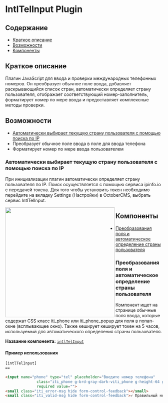# IntlTelInput Plugin

## Содержание
- [Краткое описание](#brief_description)
- [Возможности](#features)
- [Компоненты](#components)


## Краткое описание <a name="brief_description"/>
Плагин JavaScript для ввода и проверки международных телефонных номеров. 
Он преобразует обычное поле ввода, добавляет раскрывающийся список стран, автоматически определяет страну пользователя, отображает соответствующий номер-заполнитель, форматирует номер по мере ввода и предоставляет комплексные методы проверки.


## Возможности <a name="features"/> 
- [Автоматически выбирает текущую страну пользователя с помощью поиска по IP](#auto-search-ip)
- Преобразует обычное поле ввода в поле для ввода телефона
- Форматирует номер по мере ввода пользователем

### Автоматически выбирает текущую страну пользователя с помощью поиска по IP <a name="auto-search-ip"/>

При инициализации плагин автоматически определяет страну пользователя по IP. Поиск осуществляется с помощью сервиса ipinfo.io с передачей токена. Для того чтобы установить токен необходимо перейдите на вкладку Settings (Настройки) в OctoberCMS, выбрать сервис IntlTelInput.

<img align="left" width="350" 
src="https://drive.usercontent.google.com/download?id=12coDyiqCVxRjxA4KXLi3aqLq0EJlXZot&export=view&authuser=0">

## Компоненты <a name="components"/> 
  - [Преобразования поля и автоматическое определение страны пользователя](#rerender-input)

### Преобразования поля и автоматическое определение страны пользователя <a name="rerender-input"/>

Компонент ищет на странице обычные поля ввода, которые содержат CSS класс iti_phone или iti_phone_popup для поля в попап-окне (всплывающее окно). Также кеширует кеширует токен на 5 часов, используемый для автоматического определения страны пользователя. 

**Название компонента:** [``intlTelInput``](https://github.com/VadimIzmalkov/oc-intltelinput-plugin/blob/master/components/IntlTelInput.php)

#### Пример использования

```HTML
[intlTelInput]
==

<input name="phone" type="tel" placeholder="Введите номер телефона"
              class="iti_phone g-brd-gray-dark-viti_phone g-height-64 g-color-gray-dark-v1 form-control form-control-md g-py-14 rounded-0 g-font-size-14  g-py-14 g-brd-transparent g-bg-secondary g-brd-primary--focus g-brd-primary--hover "
              required value="">
<small class="iti_error-msg hide form-control-feedback"></small>
<small class="iti_valid-msg hide form-control-feedback">✓ Правильный номер</small>

```
